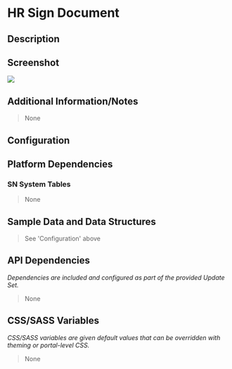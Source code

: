 # HR Sign Document

## Description



## Screenshot

![](../images/hr-catalog-list.png)

## Additional Information/Notes

> None

## Configuration

## Platform Dependencies

### SN System Tables

> None

## Sample Data and Data Structures

> See 'Configuration' above

## API Dependencies

*Dependencies are included and configured as part of the provided Update Set.*

> None

## CSS/SASS Variables

_CSS/SASS variables are given default values that can be overridden with theming or portal-level CSS._

> None